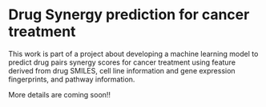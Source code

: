 # Drug Synergy prediction for cancer treatment

This work is part of a project about developing a machine learning model to predict drug pairs synergy scores for cancer treatment using feature derived from drug SMILES, cell line information and gene expression fingerprints, and pathway information.

More details are coming soon!!
